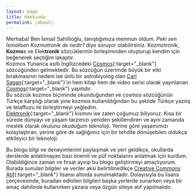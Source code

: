```yaml
---
layout: page
title: Hakkında
permalink: /about/
---
```

<!-- Aşağıdaki satır tüm bağlantıların yeni sekmede açılması içindir. -->
<!-- Buna site içi navigasyon linkleri de dahil. -->
<!-- <base target="_blank"> -->
Merhaba! Ben İsmail Sahillioğlu, tanıştığımıza memnun oldum. *Peki sen 
İsmailsen Kozmotronik de nedir?* diye soruyor olabilirsiniz. Kozmotronik, 
**Kozmo**s ve Elek**tronik** sözcüklerinin birleşiminden oluşturup kendim için 
beğenerek seçtiğim lakaptır.  
Kozmos Yunanca asıllı İngilizcedeki [Cosmos][cosmos-url]{:target="_blank"} sözcüğünden 
gelmektedir. Bu sözcüğün üzerimde büyük bir etki bırakmasının nedeni ise 
ünlü bir astrobiyolog olan [Carl Sagan][carl-sagan]{:target="_blank"}'ın hem kitap hem de video 
serisi olarak yayınlanan [Cosmos][cosmos-kitap-url]{:target="_blank"} yapıtıdır.  
Bu sözcük kozmos biçiminde okunduğundan ve cosmos sözcüğünün Türkçe karşılığı 
olarak yine kozmos kullanıldığından bu şekilde Türkçe yazılış ve telaffuzu ile 
birleştirmeyi yeğledim.  
[Elektronik][elektronik]{:target="_blank"} kısmını ise zaten çoğumuz biliyoruz. Kısa bir sürede 
dünyayı ve yaşam tarzımızı yeniden şekillendiren ve aynı zamanda meslek olarak 
okulunu okuduğum teknoloji. Yerine göre yaşamımızı kolaylaştıran, yerine göre de 
sağlığımız için bir tehdite dönüşebilen oldukça etkileyici bir teknoloji.

Bu blogu bilgi ve deneyimlerimi paylaşmak ve yeri geldikçe, okullarda derslerde 
anlatılmayan bazı önemli ve püf noktalarını anlatmak için kurdum. Olabildiğince 
zaman ve fırsat ayırıp bu blogu geliştirmeyi amaçlıyorum.  
Burada sunulan bilgiler ve veriler aksi belirtilmedikçe 
[Creative Commons Atıf][cc-by]{:target="_blank"} lisansı altında sunulmaktadır. Dolayısıyla bu 
lisans çerçevesinde, buradan edinilen bilgileri başka yerlerde sunarken veya
bir amaç dahilinde kullanırken yazara veya özgün siteye atıf yapılmalıdır.

[cosmos-url]: https://tr.wikipedia.org/wiki/Cosmos_(mitoloji)
[carl-sagan]: https://tr.wikipedia.org/wiki/Carl_Sagan
[cosmos-kitap-url]: https://tr.wikipedia.org/wiki/Kozmos_(Carl_Sagan_kitab%C4%B1)
[elektronik]: https://tr.wikipedia.org/wiki/Elektronik
[cc-by]: https://creativecommons.org/licenses/by/4.0/deed.tr
